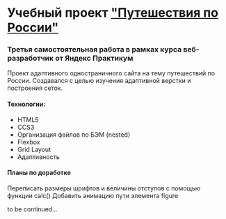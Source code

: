 # Учебный проект ["Путешествия по России"](https://kihaku565.github.io/russian-travel/)
### Третья самостоятельная работа в рамках курса веб-разработчик от Яндекс Практикум
Проект адаптивного одностраничного сайта на тему путешествий по России. Создавался с целью изучения адаптивной верстки и построения сеток.
#### Технологии:
* HTML5
* CCS3
* Организация файлов по БЭМ (nested)
* Flexbox
* Grid Layout
* Адаптивность
#### Планы по доработке
Переписать размеры шрифтов и величины отступов с помощью функции calc()
Добавить анимацию пути элемента figure

to be continued...